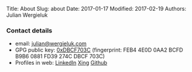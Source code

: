 Title: About
Slug: about
Date: 2017-01-17
Modified: 2017-02-19
Authors: Julian Wergieluk

### Contact details

* email: <julian@wergieluk.com>
* GPG public key: [0xDBCF703C](/0xDBCF703C.asc) (fingerprint: FEB4 4E0D 0AA2 BCFD B9B6  0881 FD39 274C DBCF 703C)
* Profiles in web: [LinkedIn](http://www.linkedin.com/pub/julian-wergieluk) [Xing](https://www.xing.com/profile/Julian_Wergieluk) [Github](https://github.com/jwergieluk)


<!-- vim: set syntax=markdown: set spelllang=en: set spell: -->
